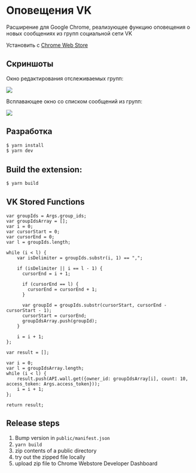 Оповещения VK
=============

Расширение для Google Chrome, реализующее функцию оповещения о новых сообщениях из групп социальной сети VK

Установить с [Chrome Web Store](http://goo.gl/mZ88cA)

Скриншоты
---------

Окно редактирования отслеживаемых групп:

![](https://raw.github.com/jastkand/vk-notifications/master/promo/options_screen.png)

Всплавающее окно со списком сообщений из групп:

![](https://raw.github.com/jastkand/vk-notifications/master/promo/popup_screen.png)

Разработка
----------

```bash
$ yarn install
$ yarn dev
```

Build the extension:
--------------------

```bash
$ yarn build
```

## VK Stored Functions

```
var groupIds = Args.group_ids;
var groupIdsArray = [];
var i = 0;
var cursorStart = 0;
var cursorEnd = 0;
var l = groupIds.length;

while (i < l) {
    var isDelimiter = groupIds.substr(i, 1) == ",";

    if (isDelimiter || i == l - 1) {
      cursorEnd = i + 1;

      if (cursorEnd == l) {
        cursorEnd = cursorEnd + 1;
      }

      var groupId = groupIds.substr(cursorStart, cursorEnd - cursorStart - 1);
      cursorStart = cursorEnd;
      groupIdsArray.push(groupId);
    }

    i = i + 1;
};

var result = [];

var i = 0;
var l = groupIdsArray.length;
while (i < l) {
    result.push(API.wall.get({owner_id: groupIdsArray[i], count: 10, access_token: Args.access_token}));
    i = i + 1;
};

return result;
```

## Release steps

1. Bump version in `public/manifest.json`
2. `yarn build`
3. zip contents of a public directory
4. try out the zipped file locally
5. upload zip file to Chrome Webstore Developer Dashboard
